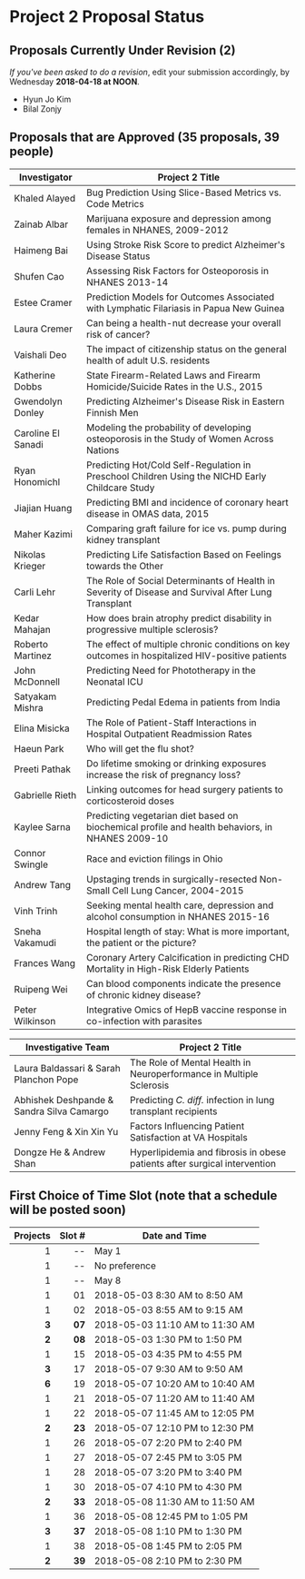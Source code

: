# Project 2 Proposal Status

## Proposals Currently Under Revision (2)

*If you've been asked to do a revision*, edit your submission accordingly, by Wednesday **2018-04-18 at NOON**.

- Hyun Jo Kim
- Bilal Zonjy

## Proposals that are Approved (35 proposals, 39 people)

Investigator | Project 2 Title 
--------------- | ----------------------------------------------------------------------------------------------------
Khaled Alayed   | Bug Prediction Using Slice-Based Metrics vs. Code Metrics
Zainab Albar    | Marijuana exposure and depression among females in NHANES, 2009-2012
Haimeng Bai     | Using Stroke Risk Score to predict Alzheimer's Disease Status
Shufen Cao      | Assessing Risk Factors for Osteoporosis in NHANES 2013-14
Estee Cramer    | Prediction Models for Outcomes Associated with Lymphatic Filariasis in Papua New Guinea
Laura Cremer    | Can being a health-nut decrease your overall risk of cancer?
Vaishali Deo    | The impact of citizenship status on the general health of adult U.S. residents
Katherine Dobbs | State Firearm-Related Laws and Firearm Homicide/Suicide Rates in the U.S., 2015
Gwendolyn Donley | Predicting Alzheimer's Disease Risk in Eastern Finnish Men
Caroline El Sanadi | Modeling the probability of developing osteoporosis in the Study of Women Across Nations
Ryan Honomichl  | Predicting Hot/Cold Self-Regulation in Preschool Children Using the NICHD Early Childcare Study
Jiajian Huang   | Predicting BMI and incidence of coronary heart disease in OMAS data, 2015
Maher Kazimi    | Comparing graft failure for ice vs. pump during kidney transplant
Nikolas Krieger | Predicting Life Satisfaction Based on Feelings towards the Other
Carli Lehr      | The Role of Social Determinants of Health in Severity of Disease and Survival After Lung Transplant
Kedar Mahajan   | How does brain atrophy predict disability in progressive multiple sclerosis?
Roberto Martinez | The effect of multiple chronic conditions on key outcomes in hospitalized HIV-positive patients
John McDonnell  | Predicting Need for Phototherapy in the Neonatal ICU
Satyakam Mishra | Predicting Pedal Edema in patients from India 
Elina Misicka   | The Role of Patient-Staff Interactions in Hospital Outpatient Readmission Rates
Haeun Park      | Who will get the flu shot?
Preeti Pathak   | Do lifetime smoking or drinking exposures increase the risk of pregnancy loss?
Gabrielle Rieth | Linking outcomes for head surgery patients to corticosteroid doses
Kaylee Sarna    | Predicting vegetarian diet based on biochemical profile and health behaviors, in NHANES 2009-10
Connor Swingle  | Race and eviction filings in Ohio
Andrew Tang     | Upstaging trends in surgically-resected Non-Small Cell Lung Cancer, 2004-2015
Vinh Trinh      | Seeking mental health care, depression and alcohol consumption in NHANES 2015-16
Sneha Vakamudi  | Hospital length of stay: What is more important, the patient or the picture? 
Frances Wang    | Coronary Artery Calcification in predicting CHD Mortality in High-Risk Elderly Patients
Ruipeng Wei     | Can blood components indicate the presence of chronic kidney disease?
Peter Wilkinson | Integrative Omics of HepB vaccine response in co-infection with parasites

Investigative Team | Project 2 Title 
-------------------------------------- | -----------------------------------------------------------------------------
Laura Baldassari & Sarah Planchon Pope | The Role of Mental Health in Neuroperformance in Multiple Sclerosis
Abhishek Deshpande & Sandra Silva Camargo | Predicting *C. diff.* infection in lung transplant recipients
Jenny Feng & Xin Xin Yu | Factors Influencing Patient Satisfaction at VA Hospitals
Dongze He & Andrew Shan | Hyperlipidemia and fibrosis in obese patients after surgical intervention

## First Choice of Time Slot (note that a schedule will be posted soon)

Projects | Slot # | Date and Time
-------: | -----: | ------------------------------------------------------------
1 | -- | May 1
1 | -- | No preference
1 | -- | May 8
1 | 01 | 2018-05-03 8:30 AM to 8:50 AM
1 | 02 | 2018-05-03 8:55 AM to 9:15 AM
**3** | **07** | 2018-05-03 11:10 AM to 11:30 AM
**2** | **08** | 2018-05-03 1:30 PM to 1:50 PM
1 | 15 | 2018-05-03 4:35 PM to 4:55 PM
**3** | 17 | 2018-05-07 9:30 AM to 9:50 AM
**6** | 19 | 2018-05-07 10:20 AM to 10:40 AM
1 | 21 | 2018-05-07 11:20 AM to 11:40 AM
1 | 22 | 2018-05-07 11:45 AM to 12:05 PM
**2** | **23** | 2018-05-07 12:10 PM to 12:30 PM
1 | 26 | 2018-05-07 2:20 PM to 2:40 PM
1 | 27 | 2018-05-07 2:45 PM to 3:05 PM
1 | 28 | 2018-05-07 3:20 PM to 3:40 PM
1 | 30 | 2018-05-07 4:10 PM to 4:30 PM
**2** | **33** | 2018-05-08 11:30 AM to 11:50 AM
1 | 36 | 2018-05-08 12:45 PM to 1:05 PM
**3** | **37** | 2018-05-08 1:10 PM to 1:30 PM
1 | 38 | 2018-05-08 1:45 PM to 2:05 PM
**2** | **39** | 2018-05-08 2:10 PM to 2:30 PM

